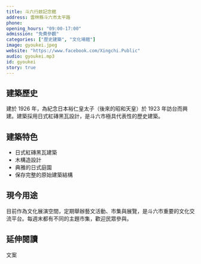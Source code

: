 ```yaml
---
title: 斗六行啟記念館
address: 雲林縣斗六市太平路
phone: 
opening_hours: "09:00-17:00"
admission: "免費參觀"
categories: ["歷史建築", "文化場館"]
image: gyoukei.jpeg
website: "https://www.facebook.com/Xingchi.Public"
audio: gyoukei.mp3
id: gyoukei
story: true
---
```


## 建築歷史

建於 1926 年，為紀念日本裕仁皇太子（後來的昭和天皇）於 1923 年訪台而興建。建築採用日式紅磚黑瓦設計，是斗六市極具代表性的歷史建築。

## 建築特色

- 日式紅磚黑瓦建築
- 木構造設計
- 典雅的日式庭園
- 保存完整的原始建築結構

## 現今用途

目前作為文化展演空間，定期舉辦藝文活動、市集與展覽，是斗六市重要的文化交流平台。每週末都有不同的主題市集，歡迎民眾參與。

## 延伸閱讀

文案